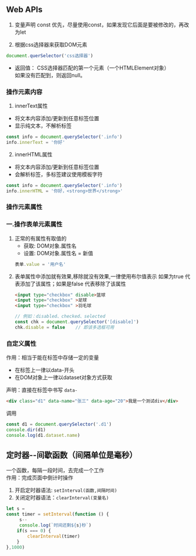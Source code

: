 ## Web APIs
1. 变量声明
const 优先，尽量使用const，如果发现它后面是要被修改的，再改为let

2. 根据css选择器来获取DOM元素
```js
document.querSelector('css选择器')
```
+ 返回值：
CSS选择器匹配的第一个元素（一个HTMLElement对象）                 
如果没有匹配到，则返回null。

### 操作元素内容
1. innerText属性
+  将文本内容添加/更新到任意标签位置
+  显示纯文本，不解析标签
```js
const info = document.querySelector('.info')
info.innerText = '你好'
```

2. innerHTML属性
+  将文本内容添加/更新到任意标签位置
+  会解析标签，多标签建议使用模板字符
```js
const info = document.querySelector('.info')
info.innerHTML = '你好，<strong>世界</strong>'
```

### 操作元素属性
### 一.操作表单元素属性
1. 正常的有属性有取值的
    + 获取: DOM对象.属性名
    + 设置: DOM对象.属性名 = 新值
    ```js
    表单.value = '用户名'
    ```
2. 表单属性中添加就有效果,移除就没有效果,一律使用布尔值表示 如果为true 代表添加了该属性；如果是false 代表移除了该属性
    ```html
    <input type="checkbox" disable>篮球
    <input type="checkbox" >足球
    <input type="checkbox" >羽毛球
    ```
    ```js
    // 例如：disabled、checked、selected
    const chk = document.querySelector('[disable]')
    chk.disable = false    // 即该多选框可用
    ```

### 自定义属性
作用：相当于能在标签中存储一定的变量

- 在标签上一律以data-开头
- 在DOM对象上一律以dataset对象方式获取

声明：直接在标签中书写 `data-`
```html
<div class="d1" data-name="张三" data-age="20">我是一个测试div</div>
```
调用
```js
const d1 = document.querySelector('.d1')
console.dir(d1)
console.log(d1.dataset.name)
```

## 定时器--间歇函数（间隔单位是毫秒）
一个函数，每隔一段时间，去完成一个工作    
作用：完成页面中倒计时操作
1. 开启定时器语法:  `setInterval(函数,间隔时间)`
2. 关闭定时器语法：`clearInterval(变量名)`
```js
let s = 
const timer = setInterval(function () {
     s--  
     console.log(`时间还剩${s}秒`)
    if(s === 0) {
        clearInterval(timer)
    }
},1000)  
```